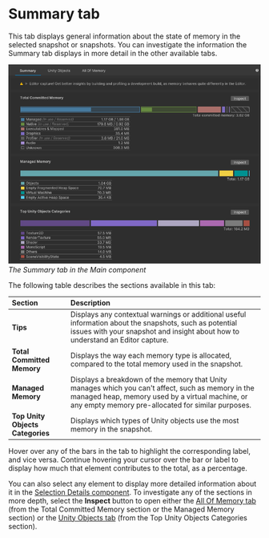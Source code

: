 # Summary tab

This tab displays general information about the state of memory in the selected snapshot or snapshots. You can investigate the information the Summary tab displays in more detail in the other available tabs.

![The Main Component in the Memory Profiler window](images/summary-tab.png)
<br/>*The Summary tab in the Main component*

The following table describes the sections available in this tab:

|__Section__|__Description__|
|:---|:---|
|__Tips__| Displays any contextual warnings or additional useful information about the snapshots, such as potential issues with your snapshot and insight about how to understand an Editor capture.|
|__Total Committed Memory__| Displays the way each memory type is allocated, compared to the total memory used in the snapshot.|
|__Managed Memory__| Displays a breakdown of the memory that Unity manages which you can't affect, such as memory in the managed heap, memory used by a virtual machine, or any empty memory pre-allocated for similar purposes.|
|__Top Unity Objects Categories__| Displays which types of Unity objects use the most memory in the snapshot.|

Hover over any of the bars in the tab to highlight the corresponding label, and vice versa. Continue hovering your cursor over the bar or label to display how much that element contributes to the total, as a percentage.

You can also select any element to display more detailed information about it in the [Selection Details component](selection-details-component.md). To investigate any of the sections in more depth, select the __Inspect__ button to open either the [All Of Memory tab](all-memory-tab.md) (from the Total Committed Memory section or the Managed Memory section) or the [Unity Objects tab](unity-objects-tab.md) (from the Top Unity Objects Categories section).
